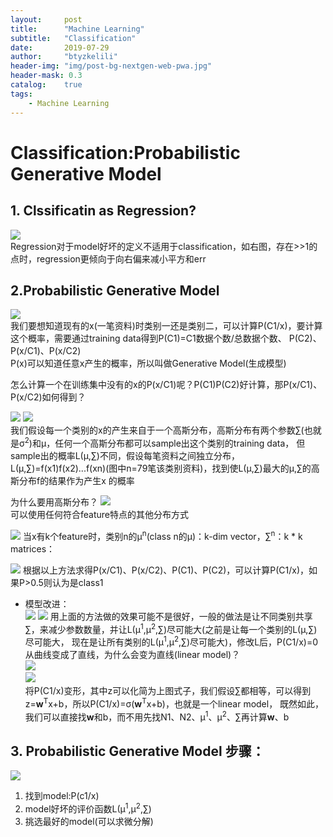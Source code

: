 ```yaml
---
layout:     post
title:      "Machine Learning"
subtitle:   "Classification"
date:       2019-07-29
author:     "btyzkelili"
header-img: "img/post-bg-nextgen-web-pwa.jpg"
header-mask: 0.3
catalog:    true
tags:
    - Machine Learning
---  
```

# Classification:Probabilistic Generative Model
## 1. Clssificatin as Regression?
![](/img/lhy_ml/c-1.png)  
Regression对于model好坏的定义不适用于classification，如右图，存在>>1的点时，regression更倾向于向右偏来减小平方和err  

## 2.Probabilistic Generative Model
![](/img/lhy_ml/c-2.png)  
我们要想知道现有的x(一笔资料)时类别一还是类别二，可以计算P(C1/x)，要计算这个概率，需要通过training data得到P(C1)=C1数据个数/总数据个数、
P(C2)、P(x/C1)、P(x/C2)  
P(x)可以知道任意x产生的概率，所以叫做Generative Model(生成模型)  

怎么计算一个在训练集中没有的x的P(x/C1)呢？P(C1)P(C2)好计算，那P(x/C1)、P(x/C2)如何得到？

![](/img/lhy_ml/c-3.png)  ![](/img/lhy_ml/c-4.png)  
我们假设每一个类别的x的产生来自于一个高斯分布，高斯分布有两个参数∑(也就是σ<sup>2</sup>)和μ，任何一个高斯分布都可以sample出这个类别的training data，
但sample出的概率L(μ,∑)不同，假设每笔资料之间独立分布，L(μ,∑)=f(x1)f(x2)...f(xn)(图中n=79笔该类别资料)，找到使L(μ,∑)最大的μ,∑的高斯分布f的结果作为产生x
的概率

为什么要用高斯分布？
![](/img/lhy_ml/c-10.png)  
可以使用任何符合feature特点的其他分布方式

![](/img/lhy_ml/c-5.png) 
当x有k个feature时，类别n的μ<sup>n</sup>(class n的μ)：k-dim vector，∑<sup>n</sup>：k * k matrices：

![](/img/lhy_ml/c-6.png) 
根据以上方法求得P(x/C1)、P(x/C2)、P(C1)、P(C2)，可以计算P(C1/x)，如果P>0.5则认为是class1

* 模型改进：  
![](/img/lhy_ml/c-7.png) 
![](/img/lhy_ml/c-8.png) 
用上面的方法做的效果可能不是很好，一般的做法是让不同类别共享∑，来减少参数数量，并让L(μ<sup>1</sup>,μ<sup>2</sup>,∑)尽可能大(之前是让每一个类别的L(μ,∑)尽可能大，
现在是让所有类别的L(μ<sup>1</sup>,μ<sup>2</sup>,∑)尽可能大)，修改L后，P(C1/x)=0从曲线变成了直线，为什么会变为直线(linear model)？  
![](/img/lhy_ml/c-11.png)  
![](/img/lhy_ml/c-12.png)  
将P(C1/x)变形，其中z可以化简为上图式子，我们假设∑都相等，可以得到z=**w**<sup>T</sup>x+b，所以P(C1/x)=σ(**w**<sup>T</sup>x+b)，也就是一个linear model，
既然如此，我们可以直接找**w**和b，而不用先找N1、N2、μ<sup>1</sup>、μ<sup>2</sup>、∑再计算**w**、b

## 3. Probabilistic Generative Model 步骤：  
![](/img/lhy_ml/c-9.png) 
1. 找到model:P(c1/x)
2. model好坏的评价函数L(μ<sup>1</sup>,μ<sup>2</sup>,∑)
3. 挑选最好的model(可以求微分解)








